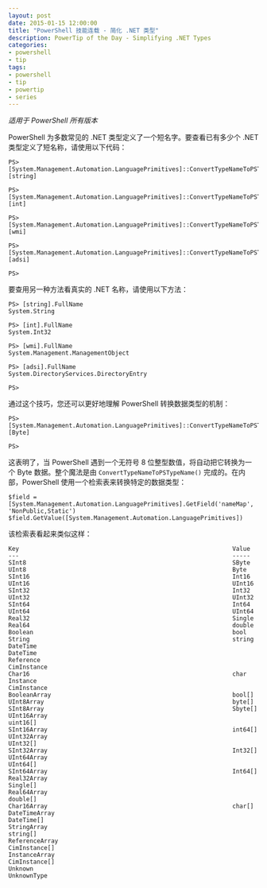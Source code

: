 ```yaml
---
layout: post
date: 2015-01-15 12:00:00
title: "PowerShell 技能连载 - 简化 .NET 类型"
description: PowerTip of the Day - Simplifying .NET Types
categories:
- powershell
- tip
tags:
- powershell
- tip
- powertip
- series
---
```

_适用于 PowerShell 所有版本_

PowerShell 为多数常见的 .NET 类型定义了一个短名字。要查看已有多少个 .NET 类型定义了短名称，请使用以下代码：

    PS> [System.Management.Automation.LanguagePrimitives]::ConvertTypeNameToPSTypeName("System.String")
    [string]

    PS> [System.Management.Automation.LanguagePrimitives]::ConvertTypeNameToPSTypeName("System.Int32")
    [int]

    PS> [System.Management.Automation.LanguagePrimitives]::ConvertTypeNameToPSTypeName("System.Management.ManagementObject")
    [wmi]

    PS> [System.Management.Automation.LanguagePrimitives]::ConvertTypeNameToPSTypeName("System.DirectoryServices.DirectoryEntry")
    [adsi]

    PS>

要查用另一种方法看真实的 .NET 名称，请使用以下方法：

    PS> [string].FullName
    System.String

    PS> [int].FullName
    System.Int32

    PS> [wmi].FullName
    System.Management.ManagementObject

    PS> [adsi].FullName
    System.DirectoryServices.DirectoryEntry

    PS>

通过这个技巧，您还可以更好地理解 PowerShell 转换数据类型的机制：

    PS> [System.Management.Automation.LanguagePrimitives]::ConvertTypeNameToPSTypeName("UInt8")
    [Byte]

    PS>

这表明了，当 PowerShell 遇到一个无符号 8 位整型数值，将自动把它转换为一个 Byte 数据。整个魔法是由 `ConvertTypeNameToPSTypeName()` 完成的。在内部，PowerShell 使用一个检索表来转换特定的数据类型：

    $field = [System.Management.Automation.LanguagePrimitives].GetField('nameMap', 'NonPublic,Static')
    $field.GetValue([System.Management.Automation.LanguagePrimitives])

该检索表看起来类似这样：

    Key                                                            Value
    ---                                                            -----
    SInt8                                                          SByte
    UInt8                                                          Byte
    SInt16                                                         Int16
    UInt16                                                         UInt16
    SInt32                                                         Int32
    UInt32                                                         UInt32
    SInt64                                                         Int64
    UInt64                                                         UInt64
    Real32                                                         Single
    Real64                                                         double
    Boolean                                                        bool
    String                                                         string
    DateTime                                                       DateTime
    Reference                                                      CimInstance
    Char16                                                         char
    Instance                                                       CimInstance
    BooleanArray                                                   bool[]
    UInt8Array                                                     byte[]
    SInt8Array                                                     Sbyte[]
    UInt16Array                                                    uint16[]
    SInt16Array                                                    int64[]
    UInt32Array                                                    UInt32[]
    SInt32Array                                                    Int32[]
    UInt64Array                                                    UInt64[]
    SInt64Array                                                    Int64[]
    Real32Array                                                    Single[]
    Real64Array                                                    double[]
    Char16Array                                                    char[]
    DateTimeArray                                                  DateTime[]
    StringArray                                                    string[]
    ReferenceArray                                                 CimInstance[]
    InstanceArray                                                  CimInstance[]
    Unknown                                                        UnknownType

<!--本文国际来源：[Simplifying .NET Types](http://community.idera.com/powershell/powertips/b/tips/posts/simplifying-net-types)-->
